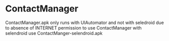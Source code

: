 # ContactManager

ContactManager.apk only runs with UIAutomator and not with seledroid due to absence of
INTERNET permission to use ContactManager with selendroid use ContactManger-selendroid.apk

